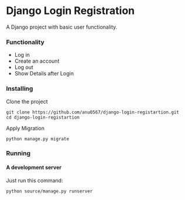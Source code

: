 # Django Login Registration

A Django project with basic user functionality.

### Functionality
* Log in
* Create an account
* Log out
* Show Details after Login

### Installing
Clone the project
```
git clone https://github.com/anu0567/django-login-registartion.git
cd django-login-registartion
```
Apply Migration
```
python manage.py migrate
```

### Running

#### A development server

Just run this command:

```
python source/manage.py runserver
```
